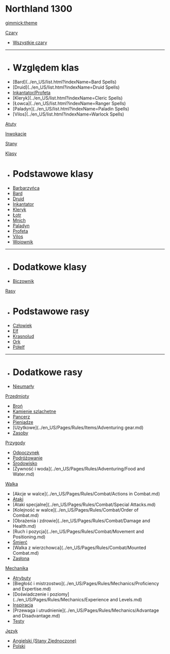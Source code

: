 <!--
  -- Name of your wiki
  -- Do NOT remove the leading `#` character.
  -->

# Northland 1300


<!--
  -- Default theme
  -- (Read: http://dynalon.github.io/mdwiki/#!customizing.md#Theme_chooser)
  -->

[gimmick:theme](yeti)


<!--
  -- Navigation
  -- (Read: http://dynalon.github.io/mdwiki/#!quickstart.md#Adding_a_navigation)
  -->

[Czary]()

  * [Wszystkie czary](../en_US/list.html?indexName=Spells)
  - - - -
  * # Względem klas
  * [Bard](../en_US/list.html?indexName=Bard Spells)
  * [Druid](../en_US/list.html?indexName=Druid Spells)
  * [Inkantator/Profeta](../en_US/list.html?indexName=Wizard%20%26%20Sorcerer%20Spells)
  * [Kleryk](../en_US/list.html?indexName=Cleric Spells)
  * [Łowca](../en_US/list.html?indexName=Ranger Spells)
  * [Paladyn](../en_US/list.html?indexName=Paladin Spells)
  * [Vilos](../en_US/list.html?indexName=Warlock Spells)

[Atuty](../en_US/Pages/Rules/Feats.md)

[Inwokacje](../en_US/Pages/Rules/Invocations.md)

[Stany](Strony/Zasady/Stany.md)

[Klasy]()

  * # Podstawowe klasy
  * [Barbarzyńca](../en_US/Pages/Rules/Classes/Barbarian.md)
  * [Bard](../en_US/Pages/Rules/Classes/Bard.md)
  * [Druid](../en_US/Pages/Rules/Classes/Druid.md)
  * [Inkantator](../en_US/Pages/Rules/Classes/Wizard.md)
  * [Kleryk](../en_US/Pages/Rules/Classes/Cleric.md)
  * [Łotr](../en_US/Pages/Rules/Classes/Rogue.md)
  * [Mnich](../en_US/Pages/Rules/Classes/Monk.md)
  * [Paladyn](../en_US/Pages/Rules/Classes/Paladin.md)
  * [Profeta](../en_US/Pages/Rules/Classes/Sorcerer.md)
  * [Vilos](../en_US/Pages/Rules/Classes/Warlock.md)
  * [Wojownik](../en_US/Pages/Rules/Classes/Fighter.md)
  - - - -
  * # Dodatkowe klasy
  * [Biczownik](../en_US/Pages/Rules/Classes/Extra/Flagellant.md)

[Rasy]()

  * # Podstawowe rasy
  * [Człowiek](../en_US/Pages/Rules/Races/Human.md)
  * [Elf](../en_US/Pages/Rules/Races/Elf.md)
  * [Krasnolud](../en_US/Pages/Rules/Races/Dwarf.md)
  * [Ork](../en_US/Pages/Rules/Races/Orc.md)
  * [Półelf](../en_US/Pages/Rules/Races/Half-Elf.md)
  - - - -
  * # Dodatkowe rasy
  * [Nieumarły](../en_US/Pages/Rules/Races/Extra/Undead.md)

[Przedmioty]()

  * [Broń](../en_US/Pages/Rules/Items/Weapons.md)
  * [Kamienie szlachetne](../en_US/Pages/Rules/Items/Gemstones.md)
  * [Pancerz](../en_US/Pages/Rules/Items/Armor.md)
  * [Pieniądze](../en_US/Pages/Rules/Items/Money.md)
  * [Użytkowe](../en_US/Pages/Rules/Items/Adventuring gear.md)
  * [Zasoby](../en_US/Pages/Rules/Items/Resources.md)

[Przygody]()

  * [Odpoczynek](../en_US/Pages/Rules/Adventuring/Resting.md)
  * [Podróżowanie](../en_US/Pages/Rules/Adventuring/Travel.md)
  * [Środowisko](../en_US/Pages/Rules/Adventuring/Environment.md)
  * [Żywność i woda](../en_US/Pages/Rules/Adventuring/Food and Water.md)

[Walka]()

  * [Akcje w walce](../en_US/Pages/Rules/Combat/Actions in Combat.md)
  * [Ataki](../en_US/Pages/Rules/Combat/Attacks.md)
  * [Ataki specjalne](../en_US/Pages/Rules/Combat/Special Attacks.md)
  * [Kolejność w walce](../en_US/Pages/Rules/Combat/Order of Combat.md)
  * [Obrażenia i zdrowie](../en_US/Pages/Rules/Combat/Damage and Health.md)
  * [Ruch i pozycja](../en_US/Pages/Rules/Combat/Movement and Positioning.md)
  * [Śmierć](../en_US/Pages/Rules/Combat/Death.md)
  * [Walka z wierzchowca](../en_US/Pages/Rules/Combat/Mounted Combat.md)
  * [Zasłona](../en_US/Pages/Rules/Combat/Cover.md)

[Mechanika]()

  * [Atrybuty](../en_US/Pages/Rules/Mechanics/Abilities.md)
  * [Biegłość i mistrzostwo](../en_US/Pages/Rules/Mechanics/Proficiency and Expertise.md)
  * [Doświadczenie i poziomy](../en_US/Pages/Rules/Mechanics/Experience and Levels.md)
  * [Inspiracja](../en_US/Pages/Rules/Mechanics/Inspiration.md)
  * [Przewaga i utrudnienie](../en_US/Pages/Rules/Mechanics/Advantage and Disadvantage.md)
  * [Testy](../en_US/Pages/Rules/Mechanics/Checks.md)

<!-- A more complex navigation example: ----------------------------------------

[Menu Item 1]()

  * # SubMenu Heading 1
  * [SubMenu Item 1](pages/subitem1.md)
  * [SubMenu Item 2](pages/subitem2.md)
  - - - -
  * # SubMenu Heading 2
  * [SubMenu Item 3](pages/subitem3.md)
  - - - -
  * # SubMenu Heading 3
  * [SubMenu Item 3](pages/subitem3.md)

[Menu Item 2](pages/item2.md)

[Menu Item 3](pages/item3.md)

---------------------------------------------------------------------------- -->

<!--
  -- Change the Language
  -- Could be useful when there's more than one language wiki.
  -->

[Język]()

  * [Angielski (Stany Zjednoczone)](/en_US/)
  * [Polski](#)


<!--
  -- Let the user choose a theme
  -- (Read: http://dynalon.github.io/mdwiki/#!quickstart.md#Adding_a_navigation)
  -->

<!--
[gimmick:themechooser](Choose theme)
-->
